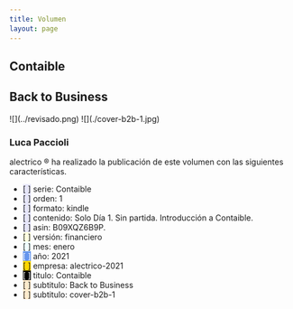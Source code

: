 ```yaml
--- 
title: Volumen
layout: page
--- 
```

<h2> Contaible </h2>
<h2> Back to Business </h2>
![](../revisado.png)
![](./cover-b2b-1.jpg)
<h3> Luca Paccioli </h3> 
alectrico ® ha realizado la publicación de este volumen con las siguientes características.
<ul>
<li><span style='background-color: lavender'>[    ]</span> serie: Contaible </li>
<li><span style='background-color: lavender'>[    ]</span> orden: 1 </li>
<li><span style='background-color: lavender'>[    ]</span> formato: kindle </li>
<li><span style='background-color: lavender'>[    ]</span> contenido: Solo Día 1. Sin partida. Introducción a Contaible. </li>
<li><span style='background-color: lavender'>[    ]</span> asin: B09XQZ6B9P. </li>
<li><span style='background-color: lightyellow'>[    ]</span> versión: financiero </li>
<li><span style='background-color: azure'>[    ]</span> mes: enero </li>
<li><span style='color: white; background-color: cornflowerblue'>[    ]</span> año: 2021 </li>
<li><span style='background-color: gold'>[    ]</span> empresa: alectrico-2021 </li>
<li><span style='color: white; background-color: black'>[    ]</span> titulo: Contaible </li>
<li><span style='background-color: blanchedalmond'>[    ]</span> subtitulo: Back to Business </li>
<li><span style='background-color: blanchedalmond'>[    ]</span> subtitulo: cover-b2b-1 </li>
</ul>
